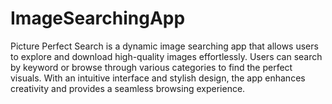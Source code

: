 # ImageSearchingApp
Picture Perfect Search is a dynamic image searching app that allows users to explore and download high-quality images effortlessly. Users can search by keyword or browse through various categories to find the perfect visuals. With an intuitive interface and stylish design, the app enhances creativity and provides a seamless browsing experience.
